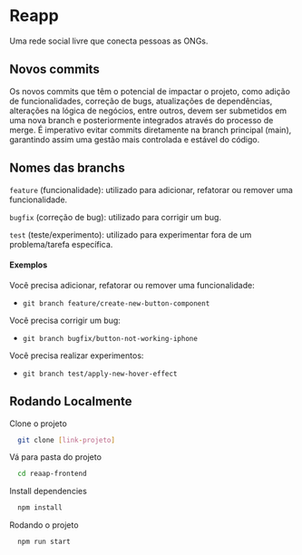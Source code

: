 # Reapp
Uma rede social livre que conecta pessoas as ONGs.

## Novos commits

Os novos commits que têm o potencial de impactar o projeto, como adição de funcionalidades, correção de bugs, atualizações de dependências, alterações na lógica de negócios, entre outros, devem ser submetidos em uma nova branch e posteriormente integrados através do processo de merge. É imperativo evitar commits diretamente na branch principal (main), garantindo assim uma gestão mais controlada e estável do código.

## Nomes das branchs

`feature` (funcionalidade): utilizado para adicionar, refatorar ou remover uma funcionalidade.

`bugfix` (correção de bug): utilizado para corrigir um bug.

`test` (teste/experimento): utilizado para experimentar fora de um problema/tarefa específica.

#### Exemplos
Você precisa adicionar, refatorar ou remover uma funcionalidade: 
- `git branch feature/create-new-button-component`

Você precisa corrigir um bug:
- `git branch bugfix/button-not-working-iphone`


Você precisa realizar experimentos:
- `git branch test/apply-new-hover-effect`

## Rodando Localmente

Clone o projeto

```bash
  git clone [link-projeto]
```

Vá para pasta do projeto

```bash
  cd reaap-frontend
```

Install dependencies

```bash
  npm install
```

Rodando o projeto

```bash
  npm run start
```

